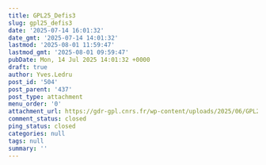 ```yaml
---
title: GPL25_Defis3
slug: gpl25_defis3
date: '2025-07-14 16:01:32'
date_gmt: '2025-07-14 14:01:32'
lastmod: '2025-08-01 11:59:47'
lastmod_gmt: '2025-08-01 09:59:47'
pubDate: Mon, 14 Jul 2025 14:01:32 +0000
draft: true
author: Yves.Ledru
post_id: '504'
post_parent: '437'
post_type: attachment
menu_order: '0'
attachment_url: https://gdr-gpl.cnrs.fr/wp-content/uploads/2025/06/GPL25_Defis3.jpg
comment_status: closed
ping_status: closed
categories: null
tags: null
summary: ''
---
```



